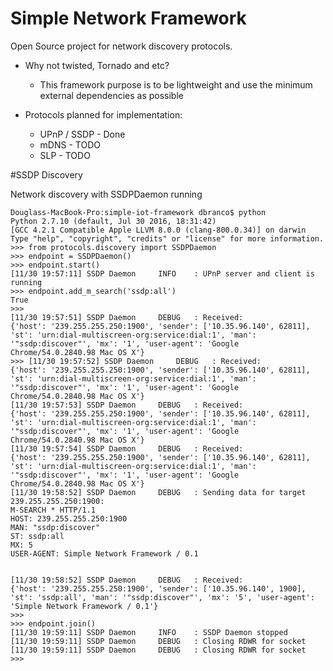 # Simple Network Framework

Open Source project for network discovery protocols.

- Why not twisted, Tornado and etc?
    * This framework purpose is to be lightweight and use the minimum external dependencies as possible

- Protocols planned for implementation:
    * UPnP / SSDP - Done
    * mDNS - TODO
    * SLP - TODO

#SSDP Discovery


Network discovery with SSDPDaemon running

    Douglass-MacBook-Pro:simple-iot-framework dbranco$ python
    Python 2.7.10 (default, Jul 30 2016, 18:31:42)
    [GCC 4.2.1 Compatible Apple LLVM 8.0.0 (clang-800.0.34)] on darwin
    Type "help", "copyright", "credits" or "license" for more information.
    >>> from protocols.discovery import SSDPDaemon
    >>> endpoint = SSDPDaemon()
    >>> endpoint.start()
    [11/30 19:57:11] SSDP Daemon     INFO    : UPnP server and client is running
    >>> endpoint.add_m_search('ssdp:all')
    True
    >>>
    [11/30 19:57:51] SSDP Daemon     DEBUG   : Received:
    {'host': '239.255.255.250:1900', 'sender': ['10.35.96.140', 62811], 'st': 'urn:dial-multiscreen-org:service:dial:1', 'man': '"ssdp:discover"', 'mx': '1', 'user-agent': 'Google Chrome/54.0.2840.98 Mac OS X'}
    >>> [11/30 19:57:52] SSDP Daemon     DEBUG   : Received:
    {'host': '239.255.255.250:1900', 'sender': ['10.35.96.140', 62811], 'st': 'urn:dial-multiscreen-org:service:dial:1', 'man': '"ssdp:discover"', 'mx': '1', 'user-agent': 'Google Chrome/54.0.2840.98 Mac OS X'}
    [11/30 19:57:53] SSDP Daemon     DEBUG   : Received:
    {'host': '239.255.255.250:1900', 'sender': ['10.35.96.140', 62811], 'st': 'urn:dial-multiscreen-org:service:dial:1', 'man': '"ssdp:discover"', 'mx': '1', 'user-agent': 'Google Chrome/54.0.2840.98 Mac OS X'}
    [11/30 19:57:54] SSDP Daemon     DEBUG   : Received:
    {'host': '239.255.255.250:1900', 'sender': ['10.35.96.140', 62811], 'st': 'urn:dial-multiscreen-org:service:dial:1', 'man': '"ssdp:discover"', 'mx': '1', 'user-agent': 'Google Chrome/54.0.2840.98 Mac OS X'}
    [11/30 19:58:52] SSDP Daemon     DEBUG   : Sending data for target 239.255.255.250:1900:
    M-SEARCH * HTTP/1.1
    HOST: 239.255.255.250:1900
    MAN: "ssdp:discover"
    ST: ssdp:all
    MX: 5
    USER-AGENT: Simple Network Framework / 0.1


    [11/30 19:58:52] SSDP Daemon     DEBUG   : Received:
    {'host': '239.255.255.250:1900', 'sender': ['10.35.96.140', 1900], 'st': 'ssdp:all', 'man': '"ssdp:discover"', 'mx': '5', 'user-agent': 'Simple Network Framework / 0.1'}
    >>>
    >>> endpoint.join()
    [11/30 19:59:11] SSDP Daemon     INFO    : SSDP Daemon stopped
    [11/30 19:59:11] SSDP Daemon     DEBUG   : Closing RDWR for socket
    [11/30 19:59:11] SSDP Daemon     DEBUG   : Closing RDWR for socket
    >>>

	
